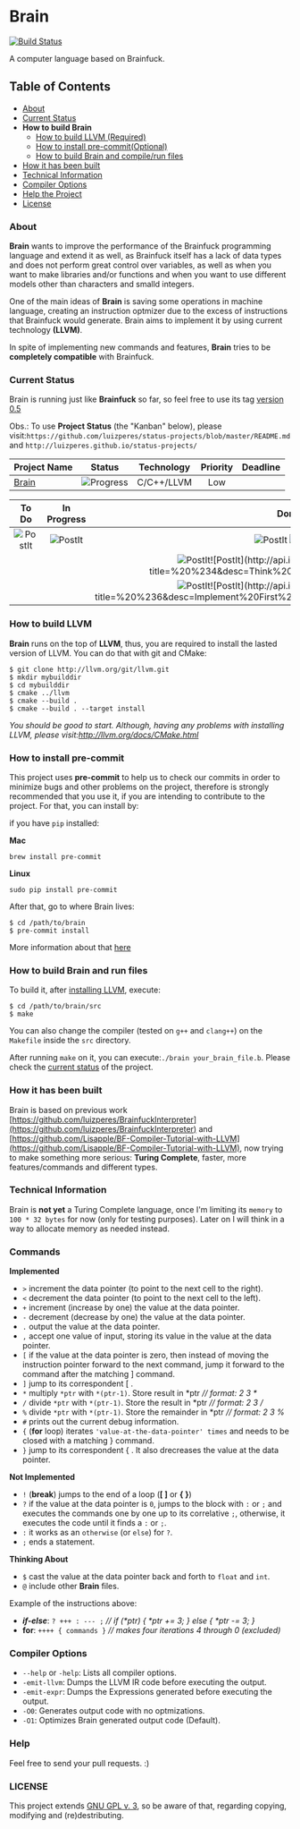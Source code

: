 # Brain
[![Build Status](https://travis-ci.org/luizperes/brain.svg?branch=master)](https://travis-ci.org/luizperes/brain)

A computer language based on Brainfuck.

## Table of Contents

- [About](#about)
- [Current Status](#current-status)
- __How to build Brain__
  - [How to build LLVM (Required)](#how-to-build-llvm)
  - [How to install pre-commit(Optional)](#how-to-install-pre-commit)
  - [How to build Brain and compile/run files](#how-to-build-brain-and-run-files)
- [How it has been built](#how-it-has-been-built)
- [Technical Information](#technical-information)
- [Compiler Options](#compiler-options)
- [Help the Project](#help)
- [License](#license)

### About
__Brain__ wants to improve the performance of the Brainfuck programming language and extend it as well, as Brainfuck itself has a lack of data types and does not perform great control over variables, as well as when you want to make libraries and/or functions and when you want to use different models other than characters and smalld integers.

One of the main ideas of __Brain__ is saving some operations in machine language, creating an instruction optmizer due to the excess of instructions that Brainfuck would generate. Brain aims to implement it by using current technology __(LLVM)__.

In spite of implementing new commands and features, __Brain__ tries to be **completely compatible** with Brainfuck.

### Current Status
Brain is running just like __Brainfuck__ so far, so feel free to use its tag [version 0.5](https://github.com/luizperes/brain/blob/v0.5/README.md)

Obs.: To use __Project Status__ (the "Kanban" below), please visit:```https://github.com/luizperes/status-projects/blob/master/README.md``` and ```http://luizperes.github.io/status-projects/```

| Project Name                        | Status                                    | Technology  | Priority |  Deadline    |
| ----------------------------------- |:-----------------------------------------:| ----------- | :------: |  :--------:  |
| [Brain](#brain)         | ![Progress](http://progressed.io/bar/60)  | C/C++/LLVM  | Low      |              |

| To Do | In Progress | Done  |
| :---: | :---------: | :---: |
|![PostIt](http://api.ideiadoluiz.com.br/postit/?title=%20%237&desc=Implement%20Brain%20Commands.)|![PostIt](http://api.ideiadoluiz.com.br/postit/?title=%20%236&desc=Implement%20First%20Brain%20Commands%20({,%20},%20?,%20:,%20;,%20!).)|![PostIt](http://api.ideiadoluiz.com.br/postit/?title=%20%233&desc=Make%20--debug%20and%20--help%20flags.%20Implement%20input%20files.) ![PostIt](http://api.ideiadoluiz.com.br/postit/?title=%20%232&desc=Implement%20Brainfuck%20commands.)|
||| ![PostIt](http://api.ideiadoluiz.com.br/postit/?title=%20%231&desc=Make%20Brainfuck%20compatible%20with%20LLVM.)![PostIt](http://api.ideiadoluiz.com.br/postit/?title=%20%234&desc=Think%20about%20new%20commands.)
|||![PostIt](http://api.ideiadoluiz.com.br/postit/?title=%20%235&desc=Optmize%20generated%20code.%20Include%20-O0%20and%20-O1%20options.)![PostIt](http://api.ideiadoluiz.com.br/postit/?title=%20%236&desc=Implement%20First%20Brain%20Commands%20(*,%20/%20%).)|


### How to build LLVM
__Brain__ runs on the top of __LLVM__, thus, you are required to install the lasted version of LLVM. You can do that with git and CMake:

```
$ git clone http://llvm.org/git/llvm.git
$ mkdir mybuilddir
$ cd mybuilddir
$ cmake ../llvm
$ cmake --build .
$ cmake --build . --target install
```

_You should be good to start. Although, having any problems with installing LLVM, please visit:http://llvm.org/docs/CMake.html_

### How to install pre-commit
This project uses __pre-commit__ to help us to check our commits in order to minimize bugs and other problems on the project, therefore is strongly recommended that you use it, if you are intending to contribute to the project. For that, you can install by:

if you have ```pip``` installed:

__Mac__
```
brew install pre-commit
```
__Linux__
```
sudo pip install pre-commit
```
After that, go to where Brain lives:
```
$ cd /path/to/brain
$ pre-commit install
```
More information about that [here](http://pre-commit.com/)

### How to build Brain and run files
To build it, after [installing LLVM](#how-to-build-llvm), execute:
```
$ cd /path/to/brain/src
$ make
```
You can also change the compiler (tested on ```g++``` and ```clang++```) on the ```Makefile``` inside the ```src``` directory.

After running ```make``` on it, you can execute:```./brain your_brain_file.b```. Please check the [current status](#current-status) of the project.

### How it has been built
Brain is based on previous work [https://github.com/luizperes/BrainfuckInterpreter](https://github.com/luizperes/BrainfuckInterpreter) and [https://github.com/Lisapple/BF-Compiler-Tutorial-with-LLVM](https://github.com/Lisapple/BF-Compiler-Tutorial-with-LLVM), now trying to make something more serious: __Turing Complete__, faster, more features/commands and different types.

### Technical Information
Brain is __not yet__ a Turing Complete language, once I'm limiting its ```memory``` to ```100 * 32 bytes``` for now (only for testing purposes). Later on I will think in a way to allocate memory as needed instead.

### Commands
__Implemented__
- ```>``` increment the data pointer (to point to the next cell to the right).
- ```<``` decrement the data pointer (to point to the next cell to the left).
- ```+``` increment (increase by one) the value at the data pointer.
- ```-``` decrement (decrease by one) the value at the data pointer.
- ```.``` output the value at the data pointer.
- ```,``` accept one value of input, storing its value in the value at the data pointer.
- ```[``` if the value at the data pointer is zero, then instead of moving the instruction pointer forward to the next command, jump it forward to the command after the matching ] command.
- ```]``` jump to its correspondent [ .
- ```*``` multiply ```*ptr``` with ```*(ptr-1)```. Store result in *ptr _// format: 2 3 *_
- ```/``` divide ```*ptr``` with ```*(ptr-1)```. Store the result in *ptr _// format: 2 3 /_
- ```%``` divide ```*ptr``` with ```*(ptr-1)```. Store the remainder in *ptr _// format: 2 3 %_
- ```#``` prints out the current debug information.
- ```{``` (__for__ loop) iterates ```'value-at-the-data-pointer' times``` and needs to be closed with a matching } command.
- ```}``` jump to its correspondent { . It also drecreases the value at the data pointer.

__Not Implemented__
- ```!``` (__break__) jumps to the end of a loop (__[ ]__ or __{ }__)
- ```?``` if the value at the data pointer is ```0```, jumps to the block with ```:``` or ```;``` and executes the commands one by one up to its correlative ```;```, otherwise, it executes the code until it finds a ```:``` or ```;```.
- ```:``` it works as an ```otherwise``` (or ```else```) for ```?```.
- ```;``` ends a statement.

__Thinking About__
- ```$``` cast the value at the data pointer back and forth to ```float``` and ```int```.
- ```@``` include other __Brain__ files.

Example of the instructions above:
- ___if-else___: ```? +++ : --- ;``` _// if (*ptr) { *ptr += 3; } else { *ptr -= 3; }_
- __for__: ```++++ { commands }``` _// makes four iterations 4 through 0 (excluded)_

### Compiler Options

- ```--help``` or ```-help```: Lists all compiler options.
- ```-emit-llvm```: Dumps the LLVM IR code before executing the output.
- ```-emit-expr```: Dumps the Expressions generated before executing the output.
- ```-O0```: Generates output code with no optmizations.
- ```-O1```: Optimizes Brain generated output code (Default).

### Help
Feel free to send your pull requests. :)

### LICENSE
This project extends [GNU GPL v. 3](http://www.gnu.org/licenses/gpl-3.0.en.html), so be aware of that, regarding copying, modifying and (re)destributing.
